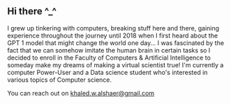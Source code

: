 ## Hi there ^_^

I grew up tinkering with computers, breaking stuff here and there, gaining experience throughout the journey until 2018 when I first heard about the GPT 1 model that might change the world one day...
I was fascinated by the fact that we can somehow imitate the human brain in certain tasks so I decided to enroll in the Faculty of Computers & Artificial Intelligence to someday make my dreams of making a virtual scientist true!
I'm currently a computer Power-User and a Data science student who's interested in various topics of Computer science.

You can reach out on khaled.w.alshaer@gmail.com
<!---
SuperNova74-K/SuperNova74-K is a ✨ special ✨ repository because its `README.md` (this file) appears on your GitHub profile.
You can click the Preview link to take a look at your changes.
--->
